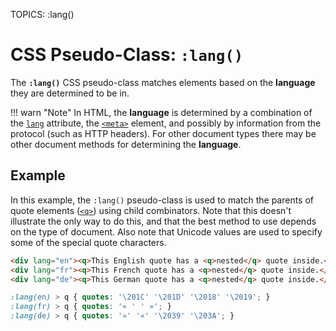 TOPICS: :lang()

# CSS Pseudo-Class: `:lang()`

The **`:lang()`** CSS pseudo-class matches elements based on the **language** they are determined
to be in.

!!! warn "Note"
    In HTML, the **language** is determined by a combination of the [`lang`](/en/webfrontend/lang_attribute)
    attribute, the [`<meta>`](/en/webfrontend/<meta>)
    element, and possibly by information from the protocol (such as HTTP headers). For other document
    types there may be other document methods for determining the **language**.

## Example

In this example, the `:lang()` pseudo-class is used to match the parents of quote elements ([`<q>`](/en/webfrontend/<`meta`>))
using child combinators. Note that this doesn't illustrate the only way to do this, and that the
best method to use depends on the type of document. Also note that Unicode values are used to
specify some of the special quote characters.

```html
<div lang="en"><q>This English quote has a <q>nested</q> quote inside.</q></div>
<div lang="fr"><q>This French quote has a <q>nested</q> quote inside.</q></div>
<div lang="de"><q>This German quote has a <q>nested</q> quote inside.</q></div>
```

```css
:lang(en) > q { quotes: '\201C' '\201D' '\2018' '\2019'; }
:lang(fr) > q { quotes: '« ' ' »'; }
:lang(de) > q { quotes: '»' '«' '\2039' '\203A'; }
```
